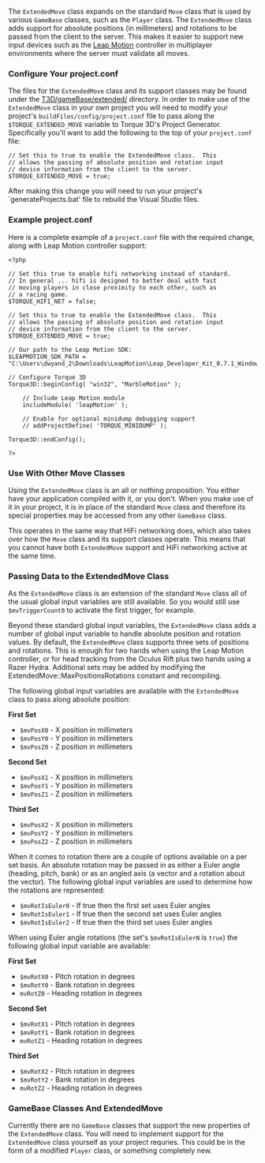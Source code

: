 The `ExtendedMove` class expands on the standard `Move` class that is used by various `GameBase` classes, such as the `Player` class.  The `ExtendedMove` class adds support for absolute positions (in millimeters) and rotations to be passed from the client to the server.  This makes it easier to support new input devices such as the [Leap Motion](Leap-Motion) controller in multiplayer environments where the server must validate all moves.

### Configure Your project.conf ###

The files for the `ExtendedMove` class and its support classes may be found under the [T3D/gameBase/extended/](https://github.com/GarageGames/Torque3D/tree/development/Engine/source/T3D/gameBase/extended) directory.  In order to make use of the `ExtendedMove` class in your own project you will need to modify your project's `buildFiles/config/project.conf` file to pass along the `$TORQUE_EXTENDED_MOVE` variable to Torque 3D's Project Generator.  Specifically you'll want to add the following to the top of your `project.conf` file:

```
// Set this to true to enable the ExtendedMove class.  This
// allows the passing of absolute position and rotation input
// device information from the client to the server.
$TORQUE_EXTENDED_MOVE = true;
```

After making this change you will need to run your project's `generateProjects.bat' file to rebuild the Visual Studio files.

### Example project.conf ###

Here is a complete example of a `project.conf` file with the required change, along with Leap Motion controller support:

```
<?php

// Set this true to enable hifi networking instead of standard.
// In general ... hifi is designed to better deal with fast
// moving players in close proximity to each other, such as
// a racing game.
$TORQUE_HIFI_NET = false;

// Set this to true to enable the ExtendedMove class.  This
// allows the passing of absolute position and rotation input
// device information from the client to the server.
$TORQUE_EXTENDED_MOVE = true;

// Our path to the Leap Motion SDK:
$LEAPMOTION_SDK_PATH = "C:\Users\dwyand_2\Downloads\LeapMotion\Leap_Developer_Kit_0.7.1_Windows\Leap_SDK";

// Configure Torque 3D
Torque3D::beginConfig( "win32", "MarbleMotion" );

    // Include Leap Motion module
    includeModule( 'leapMotion' );
        
    // Enable for optional minidump debugging support
    // addProjectDefine( 'TORQUE_MINIDUMP' );
        
Torque3D::endConfig();

?>
```

### Use With Other Move Classes ###

Using the `ExtendedMove` class is an all or nothing proposition.  You either have your application compiled with it, or you don't.  When you make use of it in your project, it is in place of the standard `Move` class and therefore its special properties may be accessed from any other `GameBase` class.

This operates in the same way that HiFi networking does, which also takes over how the `Move` class and its support classes operate.  This means that you cannot have both `ExtendedMove` support and HiFi networking active at the same time.

### Passing Data to the ExtendedMove Class ###

As the `ExtendedMove` class is an extension of the standard `Move` class all of the usual global input variables are still available.  So you would still use `$mvTriggerCount0` to activate the first trigger, for example.

Beyond these standard global input variables, the `ExtendedMove` class adds a number of global input variable to handle absolute position and rotation values.  By default, the `ExtendedMove` class supports three sets of positions and rotations.  This is enough for two hands when using the Leap Motion controller, or for head tracking from the Oculus Rift plus two hands using a Razer Hydra.  Additional sets may be added by modifying the ExtendedMove::MaxPositionsRotations constant and recompiling.

The following global input variables are available with the `ExtendedMove` class to pass along absolute position:

**First Set**
* `$mvPosX0` - X position in millimeters
* `$mvPosY0` - Y position in millimeters
* `$mvPosZ0` - Z position in millimeters

**Second Set**
* `$mvPosX1` - X position in millimeters
* `$mvPosY1` - Y position in millimeters
* `$mvPosZ1` - Z position in millimeters

**Third Set**
* `$mvPosX2` - X position in millimeters
* `$mvPosY2` - Y position in millimeters
* `$mvPosZ2` - Z position in millimeters

When it comes to rotation there are a couple of options available on a per set basis.  An absolute rotation may be passed in as either a Euler angle (heading, pitch, bank) or as an angled axis (a vector and a rotation about the vector).  The following global input variables are used to determine how the rotations are represented:

* `$mvRotIsEuler0` - If true then the first set uses Euler angles
* `$mvRotIsEuler1` - If true then the second set uses Euler angles
* `$mvRotIsEuler2` - If true then the third set uses Euler angles

When using Euler angle rotations (the set's `$mvRotIsEulerN` is `true`) the following global input variable are available:

**First Set**
* `$mvRotX0` - Pitch rotation in degrees
* `$mvRotY0` - Bank rotation in degrees
* `mvRotZ0` - Heading rotation in degrees

**Second Set**
* `$mvRotX1` - Pitch rotation in degrees
* `$mvRotY1` - Bank rotation in degrees
* `mvRotZ1` - Heading rotation in degrees

**Third Set**
* `$mvRotX2` - Pitch rotation in degrees
* `$mvRotY2` - Bank rotation in degrees
* `mvRotZ2` - Heading rotation in degrees

### GameBase Classes And ExtendedMove ###

Currently there are no `GameBase` classes that support the new properties of the `ExtendedMove` class.  You will need to implement support for the `ExtendedMove` class yourself as your project requries.  This could be in the form of a modified `Player` class, or something completely new.

